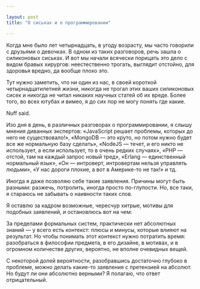 ```yaml
---

layout: post
title: "О сиськах и о программировании"

---
```


Когда мне было лет четырнадцать, в угоду возрасту, мы часто говорили с друзьями
о девочках. В одном из таких разговоров, речь зашла о силиконовых сиськах. И вот
мы начали всячески порицать это дело с видом бравых хирургов: неестественно
трогать, выглядит отстойно, для здоровья вредно, да вообще плохо это.

Тут нужно заметить, что ни один из нас, в своей короткой четырнадцатилетней жизни,
никогда не трогал этих ваших силиконовых сисек и никогда не читал никаких научных
статей об их вреде. Более того, во всех ютубах и вимео, я до сих пор не могу
понять где какие. 

Nuff said.

Изо дня в день, в различных разговорах о программировании, я слышу мнения диванных
экспертов: «JavaScript решает проблемы, которых до него не существовало!»,
«MongoDB — это круто, но потом нужно будет все же нормальную базу сделать»,
«NodeJS — течет, и его никто не использует, а если использует, то в очень редких
случаях», «PHP — отстой, там на каждый запрос новый тред», «Erlang — единственный
нормальный язык», «Он — интроверт, интровертам нельзя управлять людьми», «У нас
дороги плохие, а вот в Америке-то не так!» и тд.

Иногда я даже позволяю себе такие заявления. Причины могут быть разными: разжечь,
потролить, иногда просто по-глупости. Но, все таки, я стараюсь не забывать
о наивности таких слов. 

Я оставлю за кадром возможные, чересчур хитрые, мотивы для подобных заявлений,
и остановлюсь вот на чем:

За пределами формальных систем, практически нет абсолютных знаний — у всего есть
контекст: плюсы и минусы, которые влияют на результат. Но чтобы понимать этот
контекст нужно потратить время: разобраться в философии предмета, в его дизайне,
в мотивах, и в огромном количестве других, вероятно, не вполне очевидных вещей.

С некоторой долей вероятности, разобравшись достаточно глубоко в проблеме, можно
делать какие-то заявления с претензией на абсолют. Но будут ли они абсолютно
верными? Я полагаю, что ответ отрицательный.
